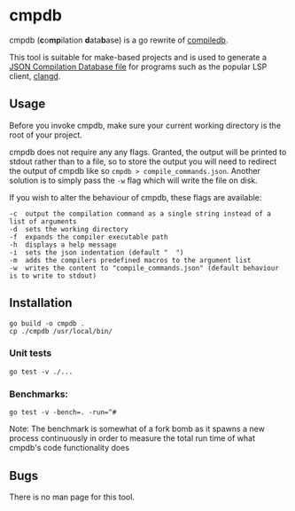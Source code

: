 # cmpdb

cmpdb (**c**o**mp**ilation **d**ata**b**ase) is a go rewrite of [compiledb](https://github.com/nickdiego/compiledb).

This tool is suitable for make-based projects and is used to generate a
[JSON Compilation Database file](https://clang.llvm.org/docs/JSONCompilationDatabase.html)
for programs such as the popular LSP client, [clangd](https://clangd.llvm.org/).

## Usage
Before you invoke cmpdb, make sure your current working directory is the root
of your project.

cmpdb does not require any any flags. Granted, the output will be printed to
stdout rather than to a file, so to store the output you will need to redirect
the output of cmpdb like so `cmpdb > compile_commands.json`. Another solution
is to simply pass the `-w` flag which will write the file on disk.

If you wish to alter the behaviour of cmpdb, these flags are available:
```
-c  output the compilation command as a single string instead of a list of arguments
-d  sets the working directory
-f  expands the compiler executable path
-h  displays a help message
-i  sets the json indentation (default "  ")
-m  adds the compilers predefined macros to the argument list
-w  writes the content to "compile_commands.json" (default behaviour is to write to stdout)
```

## Installation

    go build -o cmpdb .
    cp ./cmpdb /usr/local/bin/

### Unit tests

    go test -v ./...

### Benchmarks:

    go test -v -bench=. -run=^#


Note: The benchmark is somewhat of a fork bomb as it spawns a new process
continuously in order to measure the total run time of what cmpdb's code
functionality does

## Bugs
There is no man page for this tool.
